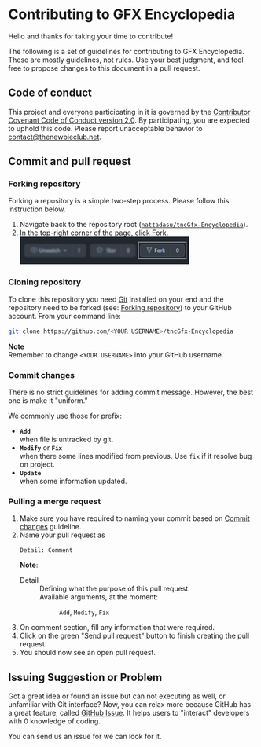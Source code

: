 # Contributing to GFX Encyclopedia

Hello and thanks for taking your time to contribute!

The following is a set of guidelines for contributing to GFX Encyclopedia. These are mostly guidelines, not rules. Use your best judgment, and feel free to propose changes to this document in a pull request.

## Code of conduct

This project and everyone participating in it is governed by the [Contributor Covenant Code of Conduct version 2.0](CODE_OF_CONDUCT.md). By participating, you are expected to uphold this code. Please report unacceptable behavior to contact@thenewbieclub.net.

## Commit and pull request

### Forking repository

Forking a repository is a simple two-step process. Please follow this instruction below.

1. Navigate back to the repository root ([`nattadasu/tncGfx-Encyclopedia`](https://github.com/nattadasu/tncGfx-Encyclopedia)).
2. In the top-right corner of the page, click Fork.
   ![Sample](src/forking.png)

### Cloning repository

To clone this repository you need [Git](https://git-scm.com/downloads) installed on your end and the repository need to be forked (see: [Forking repository](#forking-repository)) to your GitHub account. From your command line:

```sh
git clone https://github.com/<YOUR USERNAME>/tncGfx-Encyclopedia
```

**Note**<br>
Remember to change `<YOUR USERNAME>` into your GitHub username.

### Commit changes

There is no strict guidelines for adding commit message. However, the best one is make it "uniform."

We commonly use those for prefix:

* **`Add`**<br>
  when file is untracked by git.
* **`Modify`** or **`Fix`**<br>
  when there some lines modified from previous. Use `fix` if it resolve bug on project.
* **`Update`**<br>
  when some information updated.

### Pulling a merge request

<ol>
  <li>Make sure you have required to naming your commit based on <a href="#Commit_changes">Commit changes</a> guideline.</li>
  <li>Name your pull request as<br />
    <pre><code>Detail: Comment</code></pre>
    <strong>Note</strong>:
    <dl>
      <dt>Detail</dt>
      <dd>Defining what the purpose of this pull request.<br />
      Available arguments, at the moment:
        <dl>
          <dd><code>Add</code>, <code>Modify</code>, <code>Fix</code></dd>
        </dl>
      </dd>
    </dl>
  </li>
  <li>On comment section, fill any information that were required.</li>
  <li>Click on the green "Send pull request" button to finish creating the pull request.</li>
  <li>You should now see an open pull request.</li>
</ol>

## Issuing Suggestion or Problem

Got a great idea or found an issue but can not executing as well, or unfamiliar with Git interface? Now, you can relax more because GitHub has a great feature, called [GitHub Issue](https://github.com/nattadasu/tncGfx-Encyclopedia). It helps users to "interact" developers with 0 knowledge of coding.

You can send us an issue for we can look for it.